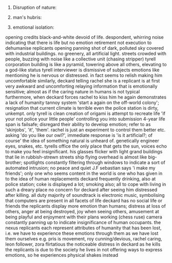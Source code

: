 <!-- SPDX-License-Identifier: zlib-acknowledgement -->

1. Disruption of nature:

2. man's hubris:

3. emotional isolation:


opening credits black-and-white devoid of life. despondent, whirring noise indicating that there is life but no emotion
retirement not execution to dehumanise replicants
opening panning shot of dark, polluted sky covered with industrial buildings. no greenery, all artificial light. streets crowded with people, buzzing with noise like a collective unit (chasing stripper)
tyrell corporation building is like a pyramid, towering above all others, elevating to a god-like status 
tyrell interviewer is dismissive of subjects emotions like mentioning he is nervous or distressed. in fact seems to relish making him uncomfortable
similarly, deckard telling rachel she is a replicant is at first very awkward and uncomforting relaying information that is emotionally sensitive; 
almost as if the caring nature in humans is not typical
furthermore, when deckard forces rachel to kiss him he again demonstrates a lack of humanity
tannoy system 'start a again on the off-world colony'; resignation that current climate is terrible
even the police station is dirty, unkempt. only tyrell is clean
creation of origami is attempt to recreate life
'if your not police your little people' controlling you into submission
4-year life span is failsafe; disregard their ability to develop emotion; refer to as 'skinjobs', 'it', 'them'. rachel is just an experiment to control them better etc.
asking 'do you like our owl?', immediate response is 'is it artificial?; of course' the idea of something natural is unheard of. genetically engineer eyes, snakes, etc.
tyrells office the only place that gets the sun, voices echo to make you feel insignificant. his glasses flicker with light
grand buildings that lie in rubbish-strewn streets
ship flying overhead is almost like big-brother; spotlights constantly filtering through windows to indicate a sort of automated intrusion; no peace and quiet
J.F sebastian says 'i make my friends'; only one who seems content in the world is one who has given in to the idea of human replacements
deckard frequently drinking, also at police station; coke is displayed a lot; smoking also; all to cope with living in such a dreary place
no concern for deckard after seeing him distressed after killing. all duty
majority of soundtrack is electronic music, symbolising that computers are present in all facets of life
deckard has no social life or friends
the replicants display more emotion than humans; distress at loss of others, anger at being destroyed, joy when seeing others, amusement at being playful and enjoyment with their plans working (chess ruse)
camera constantly panning up to indicate insignificance of human occupants. 
the nexus replicants each represent attributes of humanity that has been lost, i.e. we have to experience these emotions through them as we have lost them ourselves
e.g. pris is movement, roy cunning/devious, rachel caring, leon follower, zora flirtatious 
the noticeable distress in deckard as he kills the replicants is due to the society he lives in not offering ways to express emotions, so he experiences physical shakes instead
